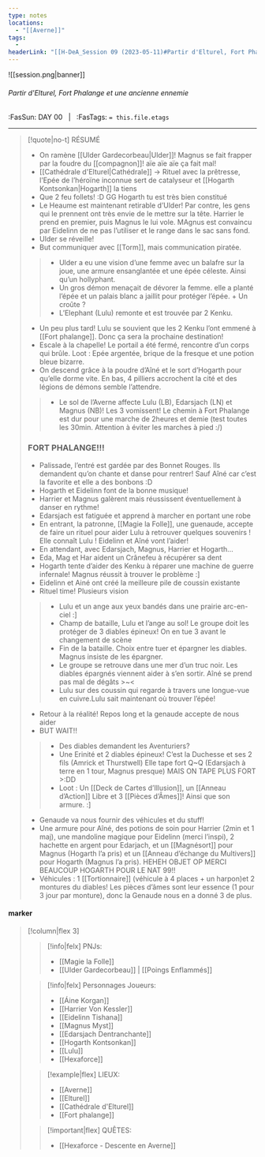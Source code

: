 ```yaml
---
type: notes
locations:
  - "[[Averne]]"
tags:
  - 
headerLink: "[[H-DeA_Session 09 (2023-05-11)#Partir d'Elturel, Fort Phalange et une ancienne ennemie|H-DeA_09_Partir d'Elturel, Fort Phalange et une ancienne ennemie]]"
---
```


![[session.png|banner]]
###### Partir d'Elturel, Fort Phalange et une ancienne ennemie
<span class="sub2">:FasSun: DAY 00 &nbsp; | &nbsp; :FasTags: `= this.file.etags`</span>
___

> [!quote|no-t] RÉSUMÉ
>- On ramène [[Ulder Gardecorbeau|Ulder]]! Magnus se fait frapper par la foudre du [[compagnon]]! aïe aïe aïe ça fait mal!
> - [[Cathédrale d'Elturel|Cathédrale]] -> Rituel avec la prêtresse, l’Epée de l’héroïne inconnue sert de catalyseur et [[Hogarth Kontsonkan|Hogarth]] la tiens
> - Que 2 feu follets! :D GG Hogarth tu est très bien constitué
> - Le Heaume est maintenant retirable d’Ulder! Par contre, les gens qui le prennent ont très envie de le mettre sur la tête. Harrier le prend en premier, puis Magnus le lui vole. MAgnus est convaincu par Eidelinn de ne pas l’utiliser et le range dans le sac sans fond.
> - Ulder se réveille!
> - But communiquer avec [[Torm]], mais communication piratée.
>
>> - Ulder a eu une vision d’une femme avec un balafre sur la joue, une armure ensanglantée et une épée céleste. Ainsi qu’un hollyphant.
>> - Un gros démon menaçait de dévorer la femme. elle a planté l’épée et un palais blanc a jaillit pour protéger l’épée. + Un croûte ?
>> - L’Elephant (Lulu) remonte et est trouvée par 2 Kenku.
>
> - Un peu plus tard! Lulu se souvient que les 2 Kenku l’ont emmené à [[Fort phalange]]. Donc ça sera la prochaine destination!
> - Escale à la chapelle!  Le portail a été fermé, rencontre d’un corps qui brûle. Loot : Epée argentée, brique de la fresque et une potion bleue bizarre.
> - On descend grâce à la poudre d’Aîné et le sort d’Hogarth pour qu’elle dorme vite. En bas, 4 pilliers accrochent la cité et des légions de démons semble l’attendre.
>> - Le sol de l’Averne affecte Lulu (LB), Edarsjach (LN) et Magnus (NB)! Les 3 vomissent! Le chemin à Fort Phalange est dur pour une marche de 2heures et demie (test toutes les 30min. Attention à éviter les marches à pied :/)
> 
> ### FORT PHALANGE!!!
> 
> - Palissade, l’entré est gardée par des Bonnet Rouges. Ils demandent qu’on chante et danse pour rentrer! Sauf Aîné car c’est la favorite et elle a des bonbons :D 
> - Hogarth et Eidelinn font de la bonne musique!
> - Harrier et Magnus galèrent mais réussissent éventuellement à danser en rythme!
> - Edarsjach est fatiguée et apprend à marcher en portant une robe
> - En entrant, la patronne, [[Magie la Folle]], une guenaude, accepte de faire un rituel pour aider Lulu à retrouver quelques souvenirs ! Elle connaît Lulu ! Eidelinn et Aîné vont l’aider!
> - En attendant, avec Edarsjach, Magnus, Harrier et Hogarth…
> - Eda, Mag et Har aident un Crânefeu à récupérer sa dent
> - Hogarth tente d’aider des Kenku à réparer une machine de guerre infernale! Magnus réussit à trouver le problème :]
> - Eidelinn et Ainé ont créé la meilleure pile de coussin existante
> - Rituel time! Plusieurs vision
>
>> - Lulu et un ange aux yeux bandés dans une prairie arc-en-ciel :]
>> - Champ de bataille, Lulu et l’ange au sol! Le groupe doit les protéger de 3 diables épineux! On en tue 3 avant le changement de scène
>> - Fin de la bataille. Choix entre tuer et épargner les diables. Magnus insiste de les épargner.
>> - Le groupe se retrouve dans une mer d’un truc noir. Les diables épargnés viennent aider à s’en sortir. Aîné se prend pas mal de dégâts >~<
>> - Lulu sur des coussin qui regarde à travers une longue-vue en cuivre.Lulu sait maintenant où trouver l’épée! 
>
> - Retour à la réalité! Repos long et la genaude accepte de nous aider
> - BUT WAIT!!
>> - Des diables demandent les Aventuriers?
>> - Une Erinité et 2 diables épineux! C’est la Duchesse et ses 2 fils (Amrick et Thurstwell) Elle tape fort Q~Q (Edarsjach à terre en 1 tour, Magnus presque) MAIS ON TAPE PLUS FORT >:DD
>> - Loot : Un [[Deck de Cartes d’Illusion]], un [[Anneau d’Action]] Libre et 3 [[Pièces d’Âmes]]! Ainsi que son armure. :]
> - Genaude va nous fournir des véhicules et du stuff!
> - Une armure pour Aîné, des potions de soin pour Harrier (2min et 1 maj), une mandoline magique pour Eidelinn (merci l’inspi), 2 hachette en argent pour Edarjach, et un [[Magnésort]] pour Magnus (Hogarth l’a pris) et un [[Anneau d’échange du Multivers]] pour Hogarth (Magnus l’a pris). HEHEH OBJET OP MERCI BEAUCOUP HOGARTH POUR LE NAT 99!!
> - Véhicules : 1 [[Tortionnaire]] (véhicule à 4 places + un harpon)et 2 montures du diables! Les pièces d’âmes sont leur essence (1 pour 3 jour par monture), donc la Genaude nous en a donné 3 de plus. 


#### marker
> [!column|flex 3]
>> [!info|felx] PNJs:
>> - [[Magie la Folle]]
>> - [[Ulder Gardecorbeau]] | [[Poings Enflammés]]
>
>> [!info|felx] Personnages Joueurs:
>> - [[Áine Korgan]]
>> - [[Harrier Von Kessler]]
>> - [[Eidelinn Tishana]]
>> - [[Magnus Myst]]
>> - [[Edarsjach Dentranchante]]
>> - [[Hogarth Kontsonkan]]
>> - [[Lulu]]
>> - [[Hexaforce]]
>
>> [!example|flex] LIEUX:
>> - [[Averne]]
>> - [[Elturel]]
>> - [[Cathédrale d'Elturel]]
>> - [[Fort phalange]]
>
>> [!important|flex] QUÊTES:
>> - [[Hexaforce - Descente en Averne]]
